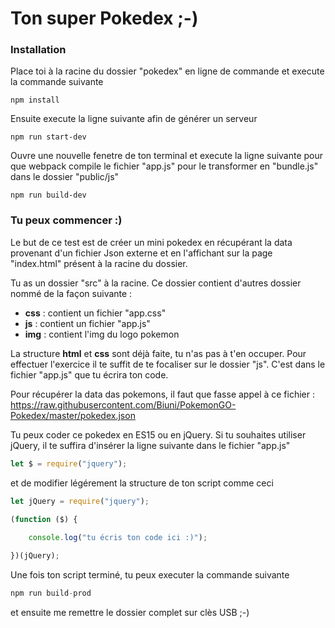 # Ton super Pokedex ;-)

### Installation
Place toi à la racine du dossier "pokedex" en ligne de commande et execute la commande suivante
``` ligne de commande
npm install
```

Ensuite execute la ligne suivante afin de générer un serveur
``` ligne de commande
npm run start-dev
```

Ouvre une nouvelle fenetre de ton terminal et execute la ligne suivante pour que webpack compile le fichier "app.js" pour le transformer en "bundle.js" dans le dossier "public/js"
``` ligne de commande
npm run build-dev
```

### Tu peux commencer :)

Le but de ce test est de créer un mini pokedex en récupérant la data provenant d'un fichier Json externe
et en l'affichant sur la page "index.html" présent à la racine du dossier.

Tu as un dossier "src" à la racine. Ce dossier contient d'autres dossier nommé de la façon suivante : 

- <strong>css</strong> : contient un fichier "app.css"
- <strong>js</strong> : contient un fichier "app.js"
- <strong>img</strong> : contient l'img du logo pokemon

La structure <strong>html</strong> et <strong>css</strong> sont déjà faite, tu n'as pas à t'en occuper. Pour effectuer l'exercice il te suffit
de te focaliser sur le dossier "js". C'est dans le fichier "app.js" que tu écrira ton code.

Pour récupérer la data das pokemons, il faut que fasse appel à ce fichier : 
https://raw.githubusercontent.com/Biuni/PokemonGO-Pokedex/master/pokedex.json

Tu peux coder ce pokedex en ES15 ou en jQuery.
Si tu souhaites utiliser jQuery, il te suffira d'insérer la ligne suivante dans le fichier "app.js" 

``` javascript
let $ = require("jquery");
```

et de modifier légérement la structure de ton script comme ceci 
``` javascript
let jQuery = require("jquery");

(function ($) {
    
    console.log("tu écris ton code ici :)");

})(jQuery);
```

Une fois ton script terminé, tu peux executer la commande suivante
``` javascript
npm run build-prod
```
et ensuite me remettre le dossier complet sur clès USB ;-)